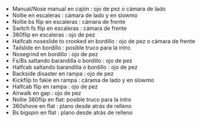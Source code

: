- Manual/Nose manual en cajón : ojo de pez o cámara de lado
- Nollie en escaleras : cámara de lado y en slowmo
- Nollie bs flip en escaleras : cámara de frente
- Switch fs flip en escaleras : cámara de frente
- 360flip en escaleras : ojo de pez
- Halfcab noseslide to crooked en bordillo : ojo de pez o cámara de frente
- Tailslide en bordillo : posible truco para la intro
- Nosegrind en bordillo : ojo de pez
- Fs/Bs saltando barandilla o bordillo : ojo de pez
- Halfcab saltando barandilla o bordillo : ojo de pez
- Backside disaster en rampa : ojo de pez
- Kickflip to fakie en rampa : cárama de lado y en slowmo
- Halfcab flip en rampa : ojo de pez
- Airwalk en gap : ojo de pez
- Nollie 360flip en flat: posible truco para la intro
- 360shove en flat : plano desde atrás de relleno
- Bs bigspin en flat : plano desde atrás de relleno
